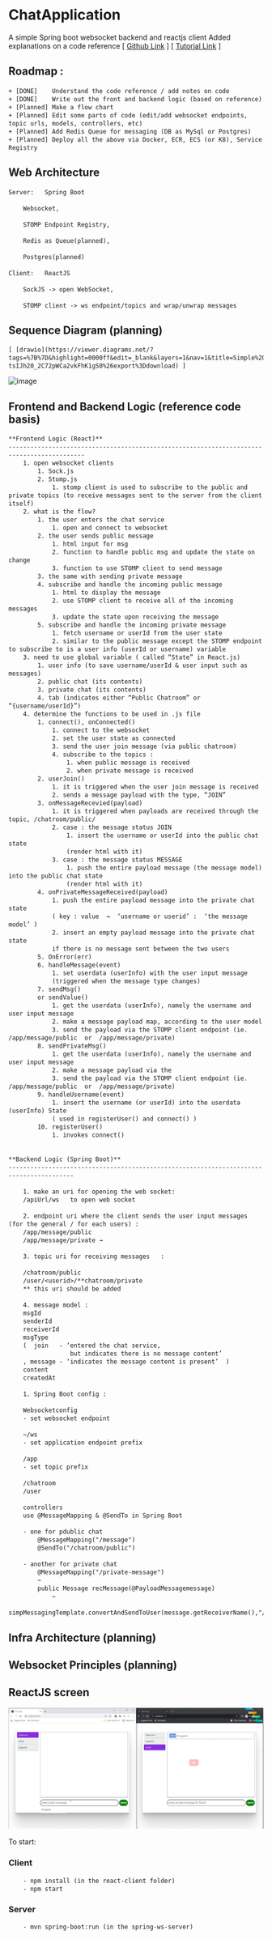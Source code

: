 # ChatApplication
A simple Spring boot websocket backend and reactjs client
Added explanations on a code reference 
[ [Github Link](https://github.com/JayaramachandranAugustin/ChatApplication) ]
[ [Tutorial Link](https://youtu.be/o_IjEDAuo8Y) ]



## Roadmap :
    
    + [DONE]    Understand the code reference / add notes on code
    + [DONE]    Write out the front and backend logic (based on reference)
    + [Planned] Make a flow chart 
    + [Planned] Edit some parts of code (edit/add websocket endpoints, topic urls, models, controllers, etc)
    + [Planned] Add Redis Queue for messaging (DB as MySql or Postgres)
    + [Planned] Deploy all the above via Docker, ECR, ECS (or K8), Service Registry



## Web Architecture

    Server:   Spring Boot 
    
        Websocket, 
        
        STOMP Endpoint Registry, 
        
        Redis as Queue(planned), 
        
        Postgres(planned)

    Client:   ReactJS 
    
        SockJS -> open WebSocket, 
        
        STOMP client -> ws endpoint/topics and wrap/unwrap messages



## Sequence Diagram (planning)
   
    [ [drawio](https://viewer.diagrams.net/?tags=%7B%7D&highlight=0000ff&edit=_blank&layers=1&nav=1&title=Simple%20Websocket%20Chat%20Service.drawio#Uhttps%3A%2F%2Fdrive.google.com%2Fuc%3Fid%3D12Bm2z-tsIJh20_2C72pWCa2vkFhK1gS0%26export%3Ddownload) ]
![image](https://user-images.githubusercontent.com/75977587/233823295-5067fed7-1824-40bd-8370-76e02475fc6f.png)
   
    

## Frontend and Backend Logic (reference code basis)

    **Frontend Logic (React)**
    -------------------------------------------------------------------------------------------
        1. open websocket clients
            1. Sock.js
            2. Stomp.js
                1. stomp client is used to subscribe to the public and private topics (to receive messages sent to the server from the client itself)
        2. what is the flow?
            1. the user enters the chat service
                1. open and connect to websocket
            2. the user sends public message
                1. html input for msg
                2. function to handle public msg and update the state on change
                3. function to use STOMP client to send message
            3. the same with sending private message
            4. subscribe and handle the incoming public message
                1. html to display the message
                2. use STOMP client to receive all of the incoming messages
                3. update the state upon receiving the message
            5. subscribe and handle the incoming private message
                1. fetch username or userId from the user state
                2. similar to the public message except the STOMP endpoint to subscribe to is a user info (userId or username) variable 
        3. need to use global variable ( called “State” in React.js)
            1. user info (to save username/userId & user input such as messages)
            2. public chat (its contents)
            3. private chat (its contents)
            4. tab (indicates either “Public Chatroom” or “{username/userId}”)
        4. determine the functions to be used in .js file
            1. connect(), onConnected()
                1. connect to the websocket
                2. set the user state as connected
                3. send the user join message (via public chatroom)
                4. subscribe to the topics : 
                    1. when public message is received
                    2. when private message is received
            2. userJoin()
                1. it is triggered when the user join message is received
                2. sends a message payload with the type, “JOIN”
            3. onMessageRecevied(payload)
                1. it is triggered when payloads are received through the topic, /chatroom/public/
                2. case : the message status JOIN
                    1. insert the username or userId into the public chat state
                    (render html with it)
                3. case : the message status MESSAGE
                    1. push the entire payload message (the message model) into the public chat state
                    (render html with it)
            4. onPrivateMessageReceived(payload)
                1. push the entire payload message into the private chat state
                ( key : value  →  ‘username or userid’ :  ‘the message model’ )
                2. insert an empty payload message into the private chat state
                if there is no message sent between the two users
            5. OnError(err)
            6. handleMessage(event)
                1. set userdata (userInfo) with the user input message
                (triggered when the message type changes)
            7. sendMsg()
            or sendValue()
                1. get the userdata (userInfo), namely the username and user input message
                2. make a message payload map, according to the user model
                3. send the payload via the STOMP client endpoint (ie. /app/message/public  or  /app/message/private)
            8. sendPrivateMsg()
                1. get the userdata (userInfo), namely the username and user input message
                2. make a message payload via the 
                3. send the payload via the STOMP client endpoint (ie. /app/message/public  or  /app/message/private)
            9. handleUsername(event)
                1. insert the username (or userId) into the userdata (userInfo) State
                ( used in registerUser() and connect() )
            10. registerUser()
                1. invokes connect()


    **Backend Logic (Spring Boot)**
    ----------------------------------------------------------------------------------------

        1. make an uri for opening the web socket: 
        /apiUrl/ws   to open web socket

        2. endpoint uri where the client sends the user input messages (for the general / for each users) :
        /app/message/public
        /app/message/private → 

        3. topic uri for receiving messages   :

        /chatroom/public
        /user/<userid>/**chatroom/private
        ** this uri should be added

        4. message model :
        msgId
        senderId
        receiverId
        msgType 
        (  join   - ‘entered the chat service, 
                     but indicates there is no message content’
        , message - ‘indicates the message content is present’  )
        content
        createdAt

        1. Spring Boot config :

        Websocketconfig
        - set websocket endpoint

        ~/ws
        - set application endpoint prefix

        /app
        - set topic prefix

        /chatroom
        /user

        controllers
        use @MessageMapping & @SendTo in Spring Boot

        - one for pdublic chat
            @MessageMapping("/message")
            @SendTo("/chatroom/public")

        - another for private chat
            @MessageMapping("/private-message")
            ~
            public Message recMessage(@PayloadMessagemessage)
                ~
                simpMessagingTemplate.convertAndSendToUser(message.getReceiverName(),"/private",message)
            
            


## Infra Architecture (planning)



## Websocket Principles (planning)



## ReactJS screen

![Chat screen](img/chat_screen.jpg "Chat screen")

To start:
    
### Client
        - npm install (in the react-client folder)
        - npm start
    
### Server
        - mvn spring-boot:run (in the spring-ws-server)

